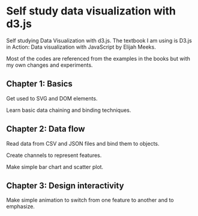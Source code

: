 # Self study data visualization with d3.js

Self studying Data Visualization with d3.js. The textbook I am using is D3.js in Action: Data visualization with JavaScript by Elijah Meeks.

Most of the codes are referenced from the examples in the books but with my own changes and experiments.

## Chapter 1: Basics

Get used to SVG and DOM elements.

Learn basic data chaining and binding techniques.

## Chapter 2: Data flow

Read data from CSV and JSON files and bind them to objects.

Create channels to represent features.

Make simple bar chart and scatter plot.

## Chapter 3: Design interactivity

Make simple animation to switch from one feature to another and to emphasize.
